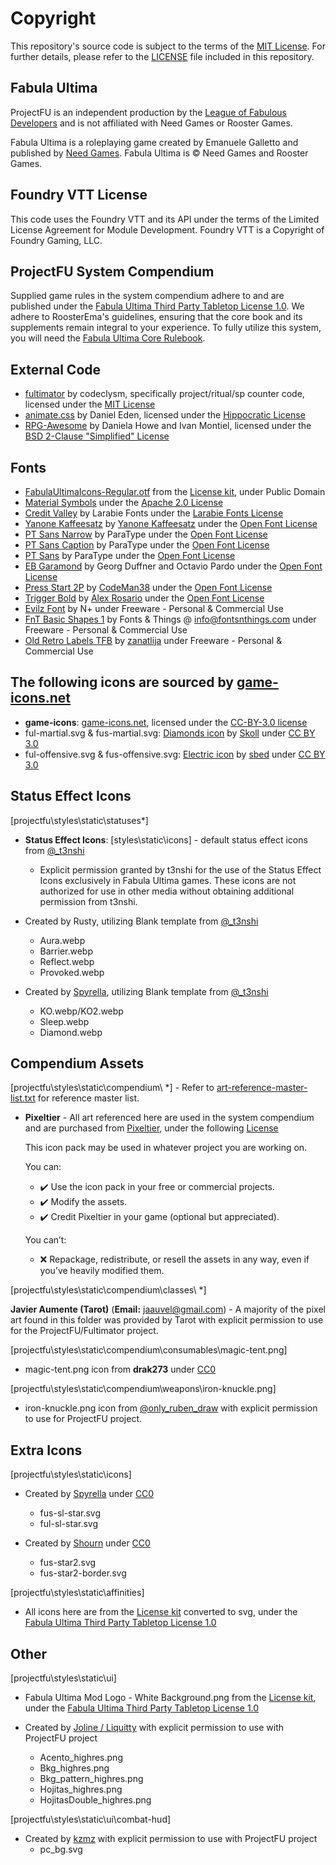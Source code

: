 # Copyright

This repository's source code is subject to the terms of the [MIT License](https://github.com/League-of-Fabulous-Developers/FoundryVTT-Fabula-Ultima/blob/main/LICENSE.md). For further details, please refer to the [LICENSE](https://github.com/League-of-Fabulous-Developers/FoundryVTT-Fabula-Ultima/blob/main/LICENSE.md) file included in this repository.

## Fabula Ultima

ProjectFU is an independent production by the [League of Fabulous Developers](https://github.com/League-of-Fabulous-Developers) and is not affiliated with Need Games or Rooster Games.

Fabula Ultima is a roleplaying game created by Emanuele Galletto and published by [Need Games](https://www.needgames.it/). Fabula Ultima is © Need Games and Rooster Games.

## Foundry VTT License

This code uses the Foundry VTT and its API under the terms of the Limited License Agreement for Module Development. Foundry VTT is a Copyright of Foundry Gaming, LLC.

## ProjectFU System Compendium

Supplied game rules in the system compendium adhere to and are published under the [Fabula Ultima Third Party Tabletop License 1.0](https://need.games/wp-content/uploads/2024/06/Fabula-Ultima-Third-Party-Tabletop-License-1.0.pdf). We adhere to RoosterEma's guidelines, ensuring that the core book and its supplements remain integral to your experience. To fully utilize this system, you will need the [Fabula Ultima Core Rulebook](https://www.needgames.it/fabula-ultima-en/).

## External Code

- [fultimator](https://github.com/codeclysm/fultimator) by codeclysm, specifically project/ritual/sp counter code, licensed under the [MIT License](https://github.com/codeclysm/fultimator/blob/main/LICENSE.md)
- [animate.css](https://animate.style/) by Daniel Eden, licensed under the [Hippocratic License](https://github.com/animate-css/animate.css/blob/main/LICENSE-HIPPOCRATIC)
- [RPG-Awesome](https://nagoshiashumari.github.io/Rpg-Awesome/) by Daniela Howe and Ivan Montiel, licensed under the [BSD 2-Clause "Simplified" License](https://github.com/NagoshiAshumari/Rpg-Awesome/blob/master/LICENSE)

## Fonts

- [FabulaUltimaIcons-Regular.otf](https://need.games/wp-content/uploads/2024/06/Fabula-Ultima-Third-Party-Tabletop-License-Kit.zip) from the [License kit](https://need.games/wp-content/uploads/2024/06/Fabula-Ultima-Third-Party-Tabletop-License-Kit.zip), under Public Domain
- [Material Symbols](https://developers.google.com/fonts/) under the [Apache 2.0 License](https://www.apache.org/licenses/LICENSE-2.0)
- [Credit Valley](https://www.fontsquirrel.com/fonts/credit-valley) by Larabie Fonts under the [Larabie Fonts License](https://www.fontsquirrel.com/license/Credit-Valley)
- [Yanone Kaffeesatz](https://fonts.google.com/specimen/Yanone+Kaffeesatz) by [Yanone Kaffeesatz](https://github.com/yanone/kaffeesatz) under the [Open Font License](https://openfontlicense.org/)
- [PT Sans Narrow](https://fonts.google.com/specimen/PT+Sans+Narrow) by ParaType under the [Open Font License](https://openfontlicense.org/)
- [PT Sans Caption](https://fonts.google.com/specimen/PT+Sans+Caption) by ParaType under the [Open Font License](https://openfontlicense.org/)
- [PT Sans](https://fonts.google.com/specimen/PT+Sans) by ParaType under the [Open Font License](https://openfontlicense.org/)
- [EB Garamond](https://fonts.google.com/specimen/EB+Garamond) by Georg Duffner and Octavio Pardo under the [Open Font License](https://openfontlicense.org/)
- [Press Start 2P](https://fonts.google.com/specimen/Press+Start+2P) by [CodeMan38](https://fonts.google.com/?query=CodeMan38) under the [Open Font License](https://openfontlicense.org/)
- [Trigger Bold](https://fontstruct.com/fontstructions/show/465137/trigger_bold) by [Alex Rosario](https://fontstruct.com/fontstructors/60479/neologix) under the [Open Font License](https://openfontlicense.org/)
- [Evilz Font](https://www.fontspace.com/evilz-font-f4530) by N+ under Freeware - Personal & Commercial Use
- [FnT Basic Shapes 1](https://www.fonts4free.net/fnt-basic-shapes-1-font.html) by Fonts & Things @ <info@fontsnthings.com> under Freeware - Personal & Commercial Use
- [Old Retro Labels TFB](https://www.dafont.com/old-retro-labels-tfb.font) by [zanatlija](https://www.dafont.com/kaiser-zhar-khan.d2400) under Freeware - Personal & Commercial Use

## The following icons are sourced by [game-icons.net](https://game-icons.net)

- **game-icons**: [game-icons.net](https://game-icons.net), licensed under the [CC-BY-3.0 license](https://creativecommons.org/licenses/by/3.0/)
- ful-martial.svg & fus-martial.svg: [Diamonds icon](https://game-icons.net/1x1/skoll/diamonds.html '‌') by [Skoll](https://game-icons.net/ '‌') under [CC BY 3.0](http://creativecommons.org/licenses/by/3.0/ '‌')
- ful-offensive.svg & fus-offensive.svg: [Electric icon](https://game-icons.net/1x1/sbed/electric.html '‌') by [sbed](http://opengameart.org/content/95-game-icons '‌') under [CC BY 3.0](http://creativecommons.org/licenses/by/3.0/ '‌')

## Status Effect Icons

[projectfu\styles\static\statuses*]

- **Status Effect Icons**: [styles\static\icons] - default status effect icons from [@\_t3nshi](https://twitter.com/_t3nshi)
  - Explicit permission granted by t3nshi for the use of the Status Effect Icons exclusively in Fabula Ultima games. These icons are not authorized for use in other media without obtaining additional permission from t3nshi.

- Created by Rusty, utilizing Blank template from [@\_t3nshi](https://twitter.com/_t3nshi)
  - Aura.webp
  - Barrier.webp
  - Reflect.webp
  - Provoked.webp

- Created by [Spyrella](https://github.com/spyrella '‌'), utilizing Blank template from  [@\_t3nshi](https://twitter.com/_t3nshi)
  - KO.webp/KO2.webp
  - Sleep.webp
  - Diamond.webp

## Compendium Assets

[projectfu\styles\static\compendium\  *]  - Refer to [art-reference-master-list.txt](https://github.com/League-of-Fabulous-Developers/FoundryVTT-Fabula-Ultima/tree/main/styles/static/compendium/art-reference-master-list.txt) for reference master list.

- **Pixeltier** - All art referenced here are used in the system compendium and are purchased from [Pixeltier](https://itch.io/s/39748/pixeltiers-complete-asset-bundle), under the following [License](https://github.com/League-of-Fabulous-Developers/FoundryVTT-Fabula-Ultima/tree/main/styles/static/compendium/license.txt)

  This icon pack may be used in whatever project you are working on.

  You can:

  - ✔️ Use the icon pack in your free or commercial projects.
  - ✔️ Modify the assets.
  - ✔️ Credit Pixeltier in your game (optional but appreciated).

  You can’t:

  - ❌ Repackage, redistribute, or resell the assets in any way, even if you’ve heavily modified them.

[projectfu\styles\static\compendium\classes\ *]

**Javier Aumente (Tarot)** (**Email:** <jaauvel@gmail.com>) - A majority of the pixel art found in this folder was provided by Tarot with explicit permission to use for the ProjectFU/Fultimator project.

[projectfu\styles\static\compendium\consumables\magic-tent.png]

- magic-tent.png icon from **drak273** under [CC0](https://creativecommons.org/public-domain/cc0/ '‌')

[projectfu\styles\static\compendium\weapons\iron-knuckle.png]

- iron-knuckle.png icon from [@only_ruben_draw](https://x.com/Only_Ruben_Draw) with explicit permission to use for ProjectFU project.

## Extra Icons

[projectfu\styles\static\icons]

- Created by [Spyrella](https://github.com/spyrella '‌') under [CC0](https://creativecommons.org/public-domain/cc0/ '‌')
  - fus-sl-star.svg
  - ful-sl-star.svg

- Created by [Shourn](https://github.com/Shourn '‌') under [CC0](https://creativecommons.org/public-domain/cc0/)
  - fus-star2.svg
  - fus-star2-border.svg

[projectfu\styles\static\affinities]

- All icons here are from the [License kit](https://need.games/wp-content/uploads/2024/06/Fabula-Ultima-Third-Party-Tabletop-License-Kit.zip) converted to svg, under the [Fabula Ultima Third Party Tabletop License 1.0](https://need.games/wp-content/uploads/2024/06/Fabula-Ultima-Third-Party-Tabletop-License-1.0.pdf)

## Other

[projectfu\styles\static\ui]

- Fabula Ultima Mod Logo - White Background.png from the [License kit](https://need.games/wp-content/uploads/2024/06/Fabula-Ultima-Third-Party-Tabletop-License-Kit.zip), under the [Fabula Ultima Third Party Tabletop License 1.0](https://need.games/wp-content/uploads/2024/06/Fabula-Ultima-Third-Party-Tabletop-License-1.0.pdf)

- Created by [Joline / Liquitty]('') with explicit permission to use with ProjectFU project
  - Acento_highres.png
  - Bkg_highres.png
  - Bkg_pattern_highres.png
  - Hojitas_highres.png
  - HojitasDouble_highres.png

[projectfu\styles\static\ui\combat-hud]

- Created by [kzmz](https://github.com/KzMz) with explicit permission to use with ProjectFU project
  - pc_bg.svg
